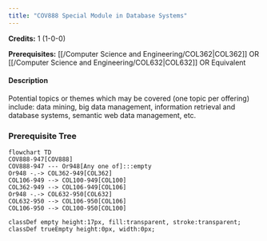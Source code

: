 ```yaml
---
title: "COV888 Special Module in Database Systems"
---
```

**Credits:** 1 (1-0-0)

**Prerequisites:** [[/Computer Science and Engineering/COL362|COL362]] OR [[/Computer Science and Engineering/COL632|COL632]] OR Equivalent

#### Description
Potential topics or themes which may be covered (one topic per offering) include: data mining, big data management, information retrieval and database systems, semantic web data management, etc.

### Prerequisite Tree

```mermaid
flowchart TD
COV888-947[COV888]
COV888-947 --- Or948[Any one of]:::empty
Or948 -.-> COL362-949[COL362]
COL106-949 --> COL100-949[COL100]
COL362-949 --> COL106-949[COL106]
Or948 -.-> COL632-950[COL632]
COL632-950 --> COL106-950[COL106]
COL106-950 --> COL100-950[COL100]

classDef empty height:17px, fill:transparent, stroke:transparent;
classDef trueEmpty height:0px, width:0px;
```